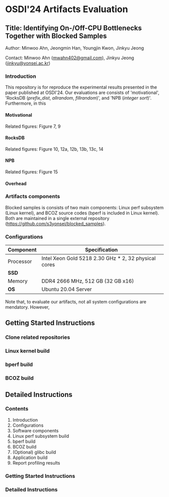 # OSDI'24 Artifacts Evaluation


## Title: Identifying On-/Off-CPU Bottlenecks Together with Blocked Samples


Author: Minwoo Ahn, Jeongmin Han, Youngjin Kwon, Jinkyu Jeong

Contact: Minwoo Ahn (mwahn402@gmail.com), Jinkyu Jeong (jinkyu@yonsei.ac.kr)

### Introduction

This repository is for reproduce the experimental results presented in the paper published at OSDI'24. Our evaluations are consists of 'motivational', 'RocksDB (*prefix_dist*, *allrandom*, *fillrandom*)', and 'NPB (*integer sort*)'. Furthermore, in this 

#### Motivational
Related figures: Figure 7, 9

#### RocksDB
Related figures: Figure 10, 12a, 12b, 13b, 13c, 14

#### NPB
Related figures: Figure 15

#### Overhead


### Artifacts components

Blocked samples is consists of two main components: Linux perf subsystem (Linux kernel), and BCOZ source codes (bperf is included in Linux kernel). Both are maintained in a single external repository (https://github.com/s3yonsei/blocked_samples).

### Configurations

| **Component** | **Specification**                  |
|---------------|------------------------------------|
| Processor     | Intel Xeon Gold 5218 2.30 GHz * 2, 32 physical cores |
| **SSD**       | |
| Memory        | DDR4 2666 MHz, 512 GB (32 GB x16)  |
| **OS**        | Ubuntu 20.04 Server |

Note that, to evaluate our artifacts, not all system configurations are mendatory. However,


## Getting Started Instructions

### Clone related repositories

### Linux kernel build

### bperf build

### BCOZ build

## Detailed Instructions





### Contents
1. Introduction
2. Configurations
3. Software components
4. Linux perf subsystem build
5. bperf build
6. BCOZ build
7. (Optional) glibc build
8. Application build
9. Report profiling results


### Getting Started Instructions

### Detailed Instructions
